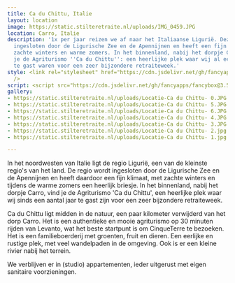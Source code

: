 ```yaml
---
title: Ca du Chittu, Italie
layout: location
image: https://static.stilteretraite.nl/uploads/IMG_0459.JPG
location: Carro, Italie
description: '1x per jaar reizen we af naar het Italiaanse Ligurië. Deze streek wordt
  ingesloten door de Ligurische Zee en de Apennijnen en heeft een fijn klimaat, met
  zachte winters en warme zomers. In het binnenland, nabij het dorpje Carro, vind
  je de Agriturismo ''Ca du Chittu'': een heerlijke plek waar wij al een aantal keren
  te gast waren voor een zeer bijzondere retraiteweek.'
style: <link rel="stylesheet" href="https://cdn.jsdelivr.net/gh/fancyapps/fancybox@3.5.7/dist/jquery.fancybox.min.css"
  />
script: <script src="https://cdn.jsdelivr.net/gh/fancyapps/fancybox@3.5.7/dist/jquery.fancybox.min.js"></script>
gallery:
- https://static.stilteretraite.nl/uploads/Locatie-Ca du Chittu- 0.JPG
- https://static.stilteretraite.nl/uploads/Locatie-Ca du Chittu- 5.JPG
- https://static.stilteretraite.nl/uploads/Locatie-Ca du Chittu- 6.JPG
- https://static.stilteretraite.nl/uploads/Locatie-Ca du Chittu- 4.JPG
- https://static.stilteretraite.nl/uploads/Locatie-Ca du Chittu- 3.JPG
- https://static.stilteretraite.nl/uploads/Locatie-Ca du Chittu- 2.jpg
- https://static.stilteretraite.nl/uploads/Locatie-Ca du Chittu- 1.jpg

---
```

In het noordwesten van Italie ligt de regio Ligurië, een van de kleinste regio's van het land. De regio wordt ingesloten door de Ligurische Zee en de Apennijnen en heeft daardoor een fijn klimaat, met zachte winters en tijdens de warme zomers een heerlijk briesje. In het binnenland, nabij het dorpje Carro, vind je de Agriturismo 'Ca du Chittu', een heerlijke plek waar wij sinds een aantal jaar te gast zijn voor een zeer bijzondere retraiteweek.

Ca du Chittu ligt midden in de natuur, een paar kilometer verwijderd van het dorp Carro. Het is een authentieke en mooie agriturismo op 30 minuten rijden van Levanto, wat het beste startpunt is om CinqueTerre te bezoeken. Het is een familieboerderij met groenten, fruit en dieren. Een eerlijke en rustige plek, met veel wandelpaden in de omgeving. Ook is er een kleine rivier nabij het terrein.

We verblijven er in (studio) appartementen, ieder uitgerust met eigen sanitaire voorzieningen.